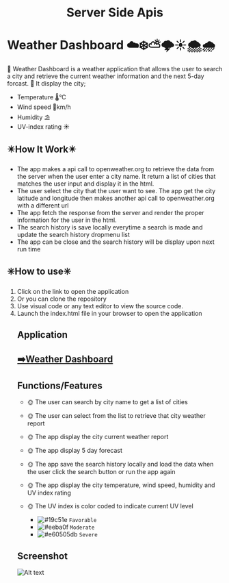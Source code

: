 <h1 align="center">Server Side Apis
  
# Weather Dashboard ☁️❄️⛅🌩️☀️🌨️🌧️
  
🔅 Weather Dashboard is a weather application that allows the user to search a city and retrieve the current weather information and the next 5-day forcast.
🔅 It display the city; 
  <ul>
    <li>Temperature 🌡️°C</li>
    <li>Wind speed 🎐km/h</li>
    <li>Humidity ⛱️</li>
    <li>UV-index rating ☀️</li>
  </ul>

 ## ✴️How It Work✴️

* The app makes a api call to openweather.org to retrieve the data from the server when the user enter a city name. It return a list of cities that matches the user input and display it in the html.
* The user select the city that the user want to see. The app get the city latitude and longitude then makes another api call to openweather.org with a different url 
* The app fetch the response from the server and render the proper information for the user in the html.
* The search history is save locally everytime a search is made and update the search history dropmenu list
* The app can be close and the search history will be display upon next run time

## ✳️How to use✳️ 
  <ol>
    <li>Click on the link to open the application</li>
    <li>Or you can clone the repository</li>
    <li>Use visual code or any text editor to view the source code. </li>
    <li>Launch the index.html file in your browser to open the application</li>

## Application
<a href="https://sophoanmeas.github.io/weather-dashboard/develop/index.html" target="_blank"><h2>➡️Weather Dashboard</a>

## Functions/Features

* 🌞 The user can search by city name to get a list of cities
* 🌞 The user can select from the list to retrieve that city weather report
* 🌞 The app display the city current weather report
* 🌞 The app display 5 day forecast 
* 🌞 The app save the search history locally and load the data when the user click the search button or run the app again
* 🌞 The app display the city temperature, wind speed, humidity and UV index rating
* 🌞 The UV index is color coded to indicate current UV level
  
  * ![#19c51e](https://via.placeholder.com/15/19c51e/000000?text=+) `Favorable` 
  * ![#eeba0f](https://via.placeholder.com/15/eeba0f/000000?text=+) `Moderate`
  * ![#e60505db](https://via.placeholder.com/15/e60505db/000000?text=+) `Severe` 
  
## Screenshot
![Alt text](https://sophoanmeas.github.io/weather-dashboard/develop/assets/img/screen-shot.gif)
